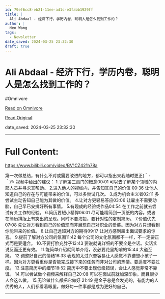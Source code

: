 ```yaml
---
id: 79ef6cc8-eb21-11ee-ad1c-e3fabb1929ff
title: |
  Ali Abdaal - 经济下行，学历内卷，聪明人是怎么找到工作的？
author: |
  Neo Wang
tags:
  - Newsletter
date_saved: 2024-03-25 23:32:30
draft: true
---
```


# Ali Abdaal - 经济下行，学历内卷，聪明人是怎么找到工作的？
#Omnivore

[Read on Omnivore](https://omnivore.app/me/ali-abdaal-18e78d10f5c)

[Read Original](https://omnivore.app/no_url?q=50370f1e-0024-4314-994a-99d3995cf3e3)

date_saved: 2024-03-25 23:32:30


--- 

# Full Content: 

https://www.bilibili.com/video/BV1CZ421h78a

第一次做总结，有什么不对或需要改进的地方，都可以指出来我随时更正(＾-＾)✎ 视频中给出的建议： 1.了解第三扇门的概念00:01 可以去了解某个领域的内部人员并寻求其帮助。 2.进入他人的视线内，并告知其自己的价值 00:36 让他人知道自己的存在与可能带来的价值，可以多尝试几次。 3.成为机会主义者02:11 多尝试主动告知自己能为其做的价值。 4.让对方更轻易答应03:06 让雇主不需要动脑，自己早已安排好所有事情。 5.有现成的经验或作品04:54 在工作之前就去尝试有关工作的经验。 6.简历要短小精悍06:01 尽可能精简到一页纸的内容，或者在简历排版上有突出的呈现。同时不要海投，要针对性的定制简历。 7.价值优先07:08 先让对方看到自己的价值现而非展现自己对职业的爱慕。因为对方只想看到你能带来的价值。 8.让自己远超对方的期待09:17 让对方感到超出面试要求的惊喜。 9.提前了解对方公司的氛围11:42 每个公司的文化氛围都不一样，不一定要正式而是要适合。 10.不要打脸充胖子13:43 要说就说详细的不要全是空话。实话实说反而还更有效。 11.能简单介绍就简单介绍，没必要花里胡哨的15:44 大道至简。 12.调整好自己的情绪16:33 表现的太过兴奋容易让人感觉不靠谱想小孩子一样。因为对方更看重你是否能完成接下来的任务而非对公司的热情。要适度不要过度。 13.注意简历中的细节18:52 简历中不要出现低级错误，会让人感觉非常不靠谱。 14.可以尝试做个视频来解释自己20:08 可以在面试前就加深印象。而且很少人会这么做。 15.无论做什么都把它做好 21:49 是金子总是会发光的，有能力的人优秀的人，人们都看着眼里，做好每一件事都是成为更好的自己。

---

